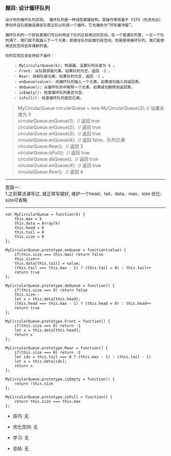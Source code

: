 
### 题目: 设计循环队列

```
设计你的循环队列实现。 循环队列是一种线性数据结构，其操作表现基于 FIFO（先进先出）原则并且队尾被连接在队首之后以形成一个循环。它也被称为“环形缓冲器”。
      
循环队列的一个好处是我们可以利用这个队列之前用过的空间。在一个普通队列里，一旦一个队列满了，我们就不能插入下一个元素，即使在队列前面仍有空间。但是使用循环队列，我们能使用这些空间去存储新的值。

你的实现应该支持如下操作：

    - MyCircularQueue(k): 构造器，设置队列长度为 k 。
    - Front: 从队首获取元素。如果队列为空，返回 -1 。
    - Rear: 获取队尾元素。如果队列为空，返回 -1 。
    - enQueue(value): 向循环队列插入一个元素。如果成功插入则返回真。
    - deQueue(): 从循环队列中删除一个元素。如果成功删除则返回真。
    - isEmpty(): 检查循环队列是否为空。
    - isFull(): 检查循环队列是否已满。
```

      

> MyCircularQueue circularQueue = new MyCircularQueue(3); // 设置长度为 3  
  circularQueue.enQueue(1);  // 返回 true  
  circularQueue.enQueue(2);  // 返回 true  
  circularQueue.enQueue(3);  // 返回 true  
  circularQueue.enQueue(4);  // 返回 false，队列已满  
  circularQueue.Rear();  // 返回 3  
  circularQueue.isFull();  // 返回 true  
  circularQueue.deQueue();  // 返回 true  
  circularQueue.enQueue(4);  // 返回 true  
  circularQueue.Rear();  // 返回 4
     
---

思路一:   
1.之前算法课写过, 就正常写就好, 维护一个head、tail、data、max、size
优化: size可省略

---

```
var MyCircularQueue = function(k) {
    this.max = k
    this.data = Array(k)
    this.head = 0
    this.tail = 0
    this.size = 0
};

MyCircularQueue.prototype.enQueue = function(value) {
    if(this.size === this.max) return false
    this.size++
    this.data[this.tail] = value;
    (this.tail === this.max - 1) ? (this.tail = 0) : this.tail++
    return true
};

MyCircularQueue.prototype.deQueue = function() {
    if(this.size === 0) return false
    this.size--
    let x = this.data[this.head];
    (this.head === this.max - 1) ? (this.head = 0) : this.head++
    return true
};

MyCircularQueue.prototype.Front = function() {
    if(this.size === 0) return -1
    let x = this.data[this.head];
    return x
};

MyCircularQueue.prototype.Rear = function() {
    if(this.size === 0) return -1
    let idx = this.tail === 0 ? (this.max - 1) : (this.tail - 1)
    let x = this.data[idx];
    return x
};

MyCircularQueue.prototype.isEmpty = function() {
    return !this.size
};

MyCircularQueue.prototype.isFull = function() {
    return this.size === this.max
};
```

* 技巧: 无 

* 优化空间: 无

* 学习: 无

* 总结: 无

